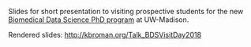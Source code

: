 Slides for short presentation to visiting prospective students for the
new [Biomedical Data Science PhD program](https://bit.ly/MadBDS) at
UW-Madison.

Rendered slides: <http://kbroman.org/Talk_BDSVisitDay2018>
